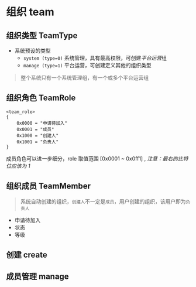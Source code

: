 # 组织 team

## 组织类型 TeamType

- 系统预设的类型
  - `system (type=0)` 系统管理，具有最高权限，可创建*平台运营*组
  - `manage (type=1)` 平台运营，可创建定义其他的组织类型
  

> 整个系统只有一个系统管理组，有一个或多个平台运营组

## 组织角色 TeamRole

```
<team_role>
{
    0x0000 = "申请待加入"
    0x0001 = "成员"
    0x1000 = "创建人"
    0x1001 = "负责人"
}
```

成员角色可以进一步细分，role 取值范围 [0x0001 ~ 0x0ff1] , *注意：最右的比特位应该为 1*



## 组织成员 TeamMember

> 系统自动创建的组织，`创建人`不一定是`成员`，用户创建的组织，该用户即为`负责人`

- 申请待加入
- 状态
- 等级

## 创建 create
## 成员管理 manage
